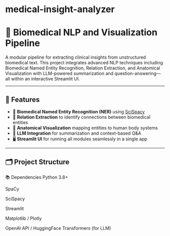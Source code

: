 ﻿# medical-insight-analyzer
# 🧠 Biomedical NLP and Visualization Pipeline

A modular pipeline for extracting clinical insights from unstructured biomedical text. This project integrates advanced NLP techniques including Biomedical Named Entity Recognition, Relation Extraction, and Anatomical Visualization with LLM-powered summarization and question-answering—all within an interactive Streamlit UI.

---

## 📌 Features

- 🔬 **Biomedical Named Entity Recognition (NER)** using [SciSpacy](https://allenai.github.io/scispacy/)
- 🧩 **Relation Extraction** to identify connections between biomedical entities
- 🧠 **Anatomical Visualization** mapping entities to human body systems
- 🤖 **LLM Integration** for summarization and context-based Q&A
- 🖥️ **Streamlit UI** for running all modules seamlessly in a single app

---

## 🗂️ Project Structure






























📚 Dependencies
Python 3.8+

SpaCy

SciSpacy

Streamlit

Matplotlib / Plotly

OpenAI API / HuggingFace Transformers (for LLM)

